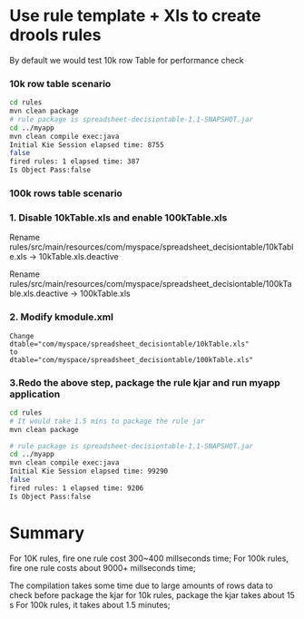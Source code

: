# Use rule template + Xls to create drools rules
By default we would test 10k row Table for performance check
### 10k row table scenario
```bash
cd rules
mvn clean package
# rule package is spreadsheet-decisiontable-1.1-SNAPSHOT.jar
cd ../myapp
mvn clean compile exec:java
Initial Kie Session elapsed time: 8755 
false
fired rules: 1 elapsed time: 387 
Is Object Pass:false
```
### 100k rows table scenario
### 1. Disable 10kTable.xls and enable 100kTable.xls
Rename rules/src/main/resources/com/myspace/spreadsheet_decisiontable/10kTable.xls -> 10kTable.xls.deactive

Rename rules/src/main/resources/com/myspace/spreadsheet_decisiontable/100kTable.xls.deactive -> 100kTable.xls

### 2. Modify kmodule.xml
```
Change
dtable="com/myspace/spreadsheet_decisiontable/10kTable.xls"
to
dtable="com/myspace/spreadsheet_decisiontable/100kTable.xls"
```
### 3.Redo the above step, package the rule kjar and run myapp application
```bash
cd rules
# It would take 1.5 mins to package the rule jar
mvn clean package

# rule package is spreadsheet-decisiontable-1.1-SNAPSHOT.jar
cd ../myapp
mvn clean compile exec:java
Initial Kie Session elapsed time: 99290 
false
fired rules: 1 elapsed time: 9206 
Is Object Pass:false
```

# Summary

For 10K rules, fire one rule cost 300~400 millseconds time;
For 100k rules, fire one rule costs about 9000+ millseconds time;

The compilation takes some time due to large amounts of rows data to check before package the kjar
for 10k rules, package the kjar takes about 15 s
For 100k rules, it takes about 1.5 minutes;


